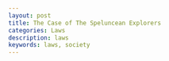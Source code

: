 ```yaml
---
layout: post
title: The Case of The Speluncean Explorers
categories: Laws
description: laws
keywords: laws, society
---
```


